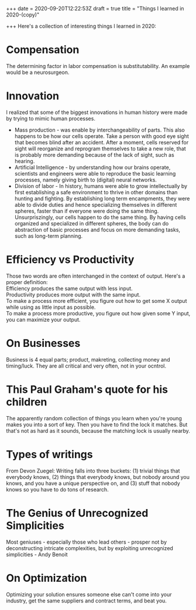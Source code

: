 +++
date = 2020-09-20T12:22:53Z
draft = true
title = "Things I learned in 2020-(copy)"

+++
Here's a collection of interesting things I learned in 2020:

# Compensation
The determining factor in labor compensation is substitutability. An example would be a neurosurgeon.

# Innovation  

I realized that some of the biggest innovations in human history were made by trying to mimic human processes. 
+ Mass production - was enable by interchangeability of parts. This also happens to be how our cells operate. Take a person with good eye sight that becomes blind after an accident. After a moment, cells reserved for sight will reorganize and reprogram themselves to take a new role, that is probably more demanding because of the lack of sight, such as hearing.
+ Artificial Intelligence - by understanding how our brains operate, scientists and engineers were able to reproduce the basic learning processes, namely giving birth to (digital) neural networks.
+ Division of labor - In history, humans were able to grow intellectually by first establishing a safe environment to thrive in other domains than hunting and fighting. By establishing long term encampments, they were able to divide duties and hence specializing themselves in different spheres, faster than if everyone were doing the same thing. Unsurpriszingly, our cells happen to do the same thing. By having cells organized and specialized in different spheres, the body can do abstraction of basic processes and focus on more demanding tasks, such as long-term planning.

# Efficiency vs Productivity

Those two words are often interchanged in the context of output. Here's a proper definition:  
Efficiency produces the same output with less input.  
Productivity produces more output with the same input.  
To make a process more efficient, you figure out how to get some X output while using as little input as possible.  
To make a process more productive, you figure out how given some Y input, you can maximize your output.

# On Businesses

Business is 4 equal parts; product, makreting, collecting money and timing/luck. They are all critical and very often, not in your ocntrol.

# This Paul Graham's quote for his children

The apparently random collection of things you learn when you're young makes you into a sort of key. Then you have to find the lock it matches. But that's not as hard as it sounds, because the matching lock is usually nearby.

# Types of writings

From Devon Zuegel: Writing falls into three buckets: (1) trivial things that everybody knows, (2) things that everybody knows, but nobody around you knows, and you have a unique perspective on, and (3) stuff that nobody knows so you have to do tons of research.

# The Genius of Unrecognized Simplicities

Most geniuses - especially those who lead others - prosper not by deconstructing intricate complexities, but by exploiting unrecognized simplicities - Andy Benoit

# On Optimization

Optimizing your solution ensures someone else can't come into your industry, get the same suppliers and contract terms, and beat you.